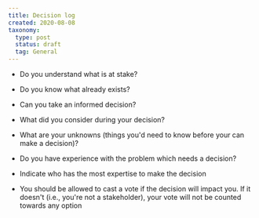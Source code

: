 ```yaml
---
title: Decision log
created: 2020-08-08
taxonomy:
  type: post
  status: draft
  tag: General
---
```


* Do you understand what is at stake?
* Do you know what already exists?
* Can you take an informed decision?
* What did you consider during your decision?
* What are your unknowns (things you'd need to know before your can make a decision)?
* Do you have experience with the problem which needs a decision?

* Indicate who has the most expertise to make the decision

* You should be allowed to cast a vote if the decision will impact you. If it doesn't (i.e., you're not a stakeholder), your vote will not be counted towards  any option
